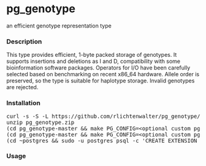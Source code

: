 # pg_genotype
an efficient genotype representation type

<h3>Description</h3>
<p>This type provides efficient, 1-byte packed storage of genotypes. It supports insertions and deletions as I and D, compatibility with some bioinformation software packages. Operators for I/O have been carefully selected based on benchmarking on recent x86_64 hardware. Allele order is preserved, so the type is suitable for haplotype storage. Invalid genotypes are rejected.</p>

<h3>Installation</h3>
<pre>
curl -s -S -L https://github.com/rlichtenwalter/pg_genotype/archive/master.zip > pg_genotype.zip
unzip pg_genotype.zip
(cd pg_genotype-master &amp;&amp; make PG_CONFIG=&lt;optional custom pg_config path&gt;)
(cd pg_genotype-master &amp;&amp; make PG_CONFIG=&lt;optional custom pg_config path&gt; install)
(cd ~postgres &amp;&amp; sudo -u postgres psql -c 'CREATE EXTENSION pg_genotype;')
</pre>

<h3>Usage</h3>
<pre>

</pre>

